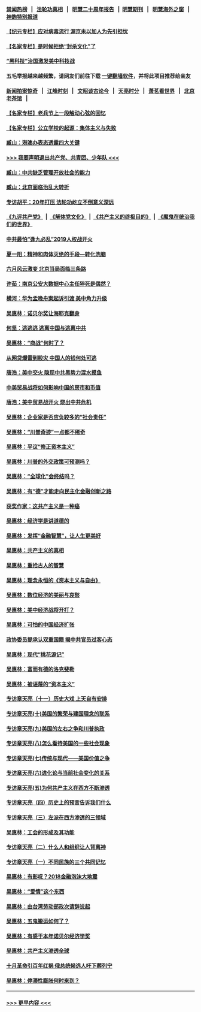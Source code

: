 #### [禁闻热榜](热点新闻.md?=0)  &nbsp;&nbsp;|&nbsp;&nbsp; [法轮功真相](https://github.com/gfw-breaker/truth/blob/master/README.md?=0) &nbsp;&nbsp;|&nbsp;&nbsp; [明慧二十周年报告](https://github.com/gfw-breaker/mh-reports/blob/master/README.md?=0) &nbsp;&nbsp;|&nbsp;&nbsp;[明慧期刊](https://github.com/gfw-breaker/mh-qikan) &nbsp;&nbsp;|&nbsp;&nbsp; [明慧海外之窗](https://github.com/gfw-breaker/mh-news/blob/master/README.md?=0) &nbsp;&nbsp;|&nbsp;&nbsp; [神韵特别报道](https://github.com/gfw-breaker/mh-news/blob/master/shenyun.md?=0)
#### [【纪元专栏】应对病毒流行 渥京未以加人为先引担忧](../pages/nsc423/n11875714.md?t=02250931) 
#### [【名家专栏】是时候拒绝“封杀文化”了](../pages/nsc423/n11814093.md?t=02250931) 
#### [“黑科技”治国激发美中科技战](../pages/nsc423/n11638056.md?t=02250931) 
#### 五毛举报越来越频繁，请网友们前往下载 [一键翻墙软件](https://github.com/gfw-breaker/ssr-accounts)，并将此项目推荐给亲友
#### [新闻拍案惊奇](https://github.com/gfw-breaker/banned-news/blob/master/pages/link4.md) &nbsp;&nbsp;|&nbsp;&nbsp; [江峰时刻](https://github.com/gfw-breaker/banned-news/blob/master/pages/link4.md) &nbsp;&nbsp;|&nbsp;&nbsp; [文昭谈古论今](https://github.com/gfw-breaker/banned-news/blob/master/pages/link4.md) &nbsp;&nbsp;|&nbsp;&nbsp; [天亮时分](https://github.com/gfw-breaker/banned-news/blob/master/pages/link4.md) &nbsp;&nbsp;|&nbsp;&nbsp; [萧茗看世界](https://github.com/gfw-breaker/banned-news/blob/master/pages/link4.md) &nbsp;&nbsp;|&nbsp;&nbsp; [北京老茶馆](https://github.com/gfw-breaker/banned-news/blob/master/pages/link4.md) &nbsp;&nbsp;|&nbsp;&nbsp; 
#### [【名家专栏】老兵节上一段触动心弦的回忆](../pages/nsc423/n11646016.md?t=02250931) 
#### [【名家专栏】公立学校的起源：集体主义与失败](../pages/nsc423/n11601833.md?t=02250931) 
#### [臧山：港澳办表态透露四大关键](../pages/nsc423/n11421628.md?t=02250931) 
#### [>>> 我要声明退出共产党、共青团、少年队 <<<](https://github.com/begood0513/goodnews/blob/master/quit/letter.md) 
#### [臧山：中共缺乏管理开放社会的能力](../pages/nsc423/n11407457.md?t=02250931) 
#### [臧山：北京面临治乱大转折](../pages/nsc423/n11406895.md?t=02250931) 
#### [专访胡平：20年打压 法轮功屹立不倒意义深远](../pages/nsc423/n11398800.md?t=02250931) 
#### [《九评共产党》](https://github.com/begood0513/9ping.md/blob/master/README.md) &nbsp;|&nbsp; [《解体党文化》](../../../../jtdwh.md/blob/master/README.md)  &nbsp;|&nbsp; [《共产主义的终极目的》](../../../../gczydzjmd.md/blob/master/README.md) &nbsp;|&nbsp; [《魔鬼在统治我们的世界》](../../../../mgztzwmdsj.md/blob/master/README.md) 
#### [中共最怕“逢九必乱”2019人权战开火](../pages/nsc423/n11385248.md?t=02250931) 
#### [夏一阳：精神和肉体灭绝的手段—转化洗脑](../pages/nsc423/n11368250.md?t=02250931) 
#### [六月风云激变 北京当局面临三条路](../pages/nsc423/n11313668.md?t=02250931) 
#### [许茹：南京公安大数据中心主任猝死是偶然？](../pages/nsc423/n11064744.md?t=02250931) 
#### [横河：华为孟晚舟案起诉引渡 美中角力升级](../pages/nsc423/n11027230.md?t=02250931) 
#### [吴惠林：诺贝尔奖让海耶克翻身](../pages/nsc423/n10890049.md?t=02250931) 
#### [何坚：逃逃逃 逃离中国与逃离中共](../pages/nsc423/n10592891.md?t=02250931) 
#### [吴惠林：“商战”何时了？](../pages/nsc423/n10573558.md?t=02250931) 
#### [从网贷爆雷到股灾 中国人的钱何处可逃](../pages/nsc423/n10572800.md?t=02250931) 
#### [唐浩：美中交火 隐现中共黑势力混水摸鱼](../pages/nsc423/n10544040.md?t=02250931) 
#### [中美贸易战将如何影响中国的房市和币值](../pages/nsc423/n10543697.md?t=02250931) 
#### [唐浩：美中贸易战开火 烧出中共危机](../pages/nsc423/n10540126.md?t=02250931) 
#### [吴惠林：企业家是否应负较多的“社会责任”](../pages/nsc423/n10535022.md?t=02250931) 
#### [吴惠林：“川普奇迹”一点都不稀奇](../pages/nsc423/n10512808.md?t=02250931) 
#### [吴惠林：平议“修正资本主义”](../pages/nsc423/n10495724.md?t=02250931) 
#### [吴惠林：川普的外交政策可预测吗？](../pages/nsc423/n10462387.md?t=02250931) 
#### [吴惠林：“全球化”会终结吗？](../pages/nsc423/n10452838.md?t=02250931) 
#### [吴惠林：有“德”才能走向民主化金融创新之路](../pages/nsc423/n10432292.md?t=02250931) 
#### [获奖作家：这共产主义是一种癌](../pages/nsc423/n10431541.md?t=02250931) 
#### [吴惠林：经济学是讲道德的](../pages/nsc423/n10398014.md?t=02250931) 
#### [吴惠林：发挥“金融智慧”，让人生更美好](../pages/nsc423/n10375019.md?t=02250931) 
#### [吴惠林：共产主义的真相](../pages/nsc423/n10351394.md?t=02250931) 
#### [吴惠林：重拾古人的智慧](../pages/nsc423/n10337691.md?t=02250931) 
#### [吴惠林：理念永恒的《资本主义与自由》](../pages/nsc423/n10316274.md?t=02250931) 
#### [吴惠林：数位经济的美丽与哀愁](../pages/nsc423/n10292946.md?t=02250931) 
#### [吴惠林：美中经济战将开打？](../pages/nsc423/n10258825.md?t=02250931) 
#### [吴惠林：可怕的中国经济扩张](../pages/nsc423/n10219147.md?t=02250931) 
#### [政协委员提承认双重国籍 揭中共官员过客心态](../pages/nsc423/n10208809.md?t=02250931) 
#### [吴惠林：现代“桃花源记”](../pages/nsc423/n10185234.md?t=02250931) 
#### [吴惠林：富而有德的洛克斐勒](../pages/nsc423/n10142264.md?t=02250931) 
#### [吴惠林：被诬蔑的“资本主义”](../pages/nsc423/n10124816.md?t=02250931) 
#### [专访章天亮（十一）历史大戏 上天自有安排](../pages/nsc423/n10094905.md?t=02250931) 
#### [专访章天亮(十)美国的繁荣与建国理念的联系](../pages/nsc423/n10094899.md?t=02250931) 
#### [专访章天亮(九)美国的左右之争和川普执政](../pages/nsc423/n10094889.md?t=02250931) 
#### [专访章天亮(八)怎么看待美国的一些社会现象](../pages/nsc423/n10094857.md?t=02250931) 
#### [专访章天亮(七)传统与现代——美国价值之争](../pages/nsc423/n10093140.md?t=02250931) 
#### [专访章天亮(六)进化论与当前社会变化的关系](../pages/nsc423/n10092036.md?t=02250931) 
#### [专访章天亮(五)为何共产主义在西方不断渗透](../pages/nsc423/n10083620.md?t=02250931) 
#### [专访章天亮（四）历史上的预言告诉我们什么](../pages/nsc423/n10083606.md?t=02250931) 
#### [专访章天亮（三）左派在西方渗透的三领域](../pages/nsc423/n10081115.md?t=02250931) 
#### [吴惠林：工会的形成及其功能](../pages/nsc423/n10080633.md?t=02250931) 
#### [专访章天亮（二）什么人和组织让人背离神](../pages/nsc423/n10076637.md?t=02250931) 
#### [专访章天亮（一）不同民族的三个共同记忆](../pages/nsc423/n10074188.md?t=02250931) 
#### [吴惠林：有影呒？2018金融泡沫大地震](../pages/nsc423/n10040534.md?t=02250931) 
#### [吴惠林：“爱情”这个东西](../pages/nsc423/n10019423.md?t=02250931) 
#### [吴惠林：由台湾劳动部政次请辞说起](../pages/nsc423/n9979679.md?t=02250931) 
#### [吴惠林：五鬼搬运如何了？](../pages/nsc423/n9925338.md?t=02250931) 
#### [吴惠林：有感于本年诺贝尔经济学奖](../pages/nsc423/n9871883.md?t=02250931) 
#### [吴惠林：共产主义渗透全球](../pages/nsc423/n9812748.md?t=02250931) 
#### [十月革命引百年红祸 俄总统候选人吁下葬列宁](../pages/nsc423/n9810182.md?t=02250931) 
#### [吴惠林：停滞性膨胀何时来到？](../pages/nsc423/n9764136.md?t=02250931) 

----
#### [ >>> 更早内容 <<< ](../indexes/nsc423-earlier.md)
